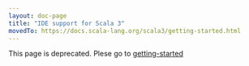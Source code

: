 ```yaml
---
layout: doc-page
title: "IDE support for Scala 3"
movedTo: https://docs.scala-lang.org/scala3/getting-started.html
---
```


This page is deprecated. Plese go to [getting-started](getting-started.md)
